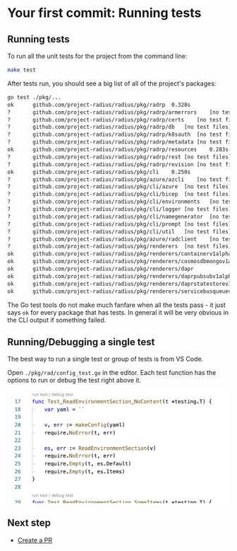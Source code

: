 # Your first commit: Running tests

## Running tests

To run all the unit tests for the project from the command line:

```sh
make test
```

After tests run, you should see a big list of all of the project's packages:

```txt
go test ./pkg/...
ok  	github.com/project-radius/radius/pkg/radrp	0.328s
?   	github.com/project-radius/radius/pkg/radrp/armerrors	[no test files]
?   	github.com/project-radius/radius/pkg/radrp/certs	[no test files]
?   	github.com/project-radius/radius/pkg/radrp/db	[no test files]
?   	github.com/project-radius/radius/pkg/radrp/k8sauth	[no test files]
?   	github.com/project-radius/radius/pkg/radrp/metadata	[no test files]
ok  	github.com/project-radius/radius/pkg/radrp/resources	0.283s
?   	github.com/project-radius/radius/pkg/radrp/rest	[no test files]
?   	github.com/project-radius/radius/pkg/radrp/revision	[no test files]
ok  	github.com/project-radius/radius/pkg/cli	0.250s
?   	github.com/project-radius/radius/pkg/azure/azcli	[no test files]
?   	github.com/project-radius/radius/pkg/cli/azure	[no test files]
?   	github.com/project-radius/radius/pkg/cli/bicep	[no test files]
?   	github.com/project-radius/radius/pkg/cli/environments	[no test files]
?   	github.com/project-radius/radius/pkg/cli/logger	[no test files]
?   	github.com/project-radius/radius/pkg/cli/namegenerator	[no test files]
?   	github.com/project-radius/radius/pkg/cli/prompt	[no test files]
?   	github.com/project-radius/radius/pkg/cli/util	[no test files]
?   	github.com/project-radius/radius/pkg/azure/radclient	[no test files]
?   	github.com/project-radius/radius/pkg/renderers	[no test files]
ok  	github.com/project-radius/radius/pkg/renderers/containerv1alpha3
ok   	github.com/project-radius/radius/pkg/renderers/cosmosdbmongov1alpha3
ok   	github.com/project-radius/radius/pkg/renderers/dapr
ok   	github.com/project-radius/radius/pkg/renderers/daprpubsubv1alpha3
ok   	github.com/project-radius/radius/pkg/renderers/daprstatestorev1alpha3
ok   	github.com/project-radius/radius/pkg/renderers/servicebusqueuev1alpha3
```

The Go test tools do not make much fanfare when all the tests pass - it just says `ok` for every package that has tests.
In general it will be very obvious in the CLI output if something failed.

## Running/Debugging a single test

The best way to run a single test or group of tests is from VS Code.

Open `./pkg/rad/config_test.go` in the editor. Each test function has the options to run or debug the test right above it.

<img width="600px" src="unittest-commands.png" alt="Commands to launch for a unit test"><br />

## Next step
-  [Create a PR](first-commit-06-creating-a-pr.md)
